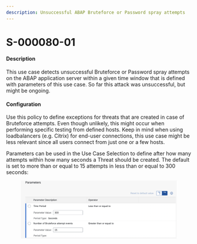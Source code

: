 ```yaml
---
description: Unsuccessful ABAP Bruteforce or Password spray attempts
---
```


# S-000080-01

#### Description

This use case detects unsuccessful Bruteforce or Password spray attempts on the ABAP application server within a given time window that is defined with parameters of this use case. So far this attack was unsuccessful, but might be ongoing.

#### Configuration

Use this policy to define exceptions for threats that are created in case of Bruteforce attempts. Even though unlikely, this might occur when performing specific testing from defined hosts. Keep in mind when using loadbalancers (e.g. Citrix) for end-user connections, this use case might be less relevant since all users connect from just one or a few hosts.

Parameters can be used in the Use Case Selection to define after how many attempts within how many seconds a Threat should be created. The default is set to more than or equal to 15 attempts in less than or equal to 300 seconds:

<figure><img src="../../.gitbook/assets/image (3) (1) (2).png" alt=""><figcaption></figcaption></figure>
